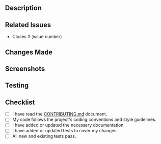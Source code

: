 <!--
Thank you for contributing to Collaro! 

Please provide a clear and concise description of the changes in this pull request.
If applicable, link to any related issues.
-->

## Description

<!-- 
Describe the purpose of this pull request. What problem does it solve? What features does it add?
-->

## Related Issues

- Closes # (issue number)

## Changes Made

<!-- 
Provide a detailed list of the changes you have made.
- 
- 
- 
-->

## Screenshots

<!-- 
If your changes include any visual updates, please provide screenshots or GIFs to demonstrate the changes.
-->

## Testing

<!-- 
Describe the testing you have performed to ensure your changes work as expected.
- [ ] Manual testing
- [ ] Unit testing
- [ ] Integration testing
-->

## Checklist

- [ ] I have read the [CONTRIBUTING.md](https://github.com/Coderx85/Collaro/blob/main/CONTRIBUTING.md) document.
- [ ] My code follows the project's coding conventions and style guidelines.
- [ ] I have added or updated the necessary documentation.
- [ ] I have added or updated tests to cover my changes.
- [ ] All new and existing tests pass.
